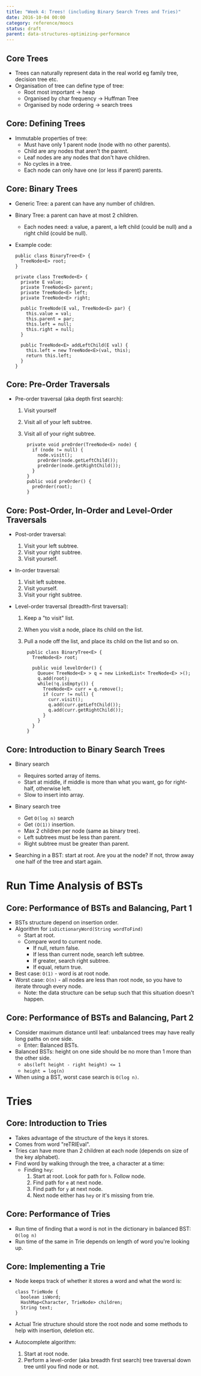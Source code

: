 ```yaml
---
title: "Week 4: Trees! (including Binary Search Trees and Tries)"
date: 2016-10-04 00:00
category: reference/moocs
status: draft
parent: data-structures-optimizing-performance
---
```


## Core Trees

* Trees can naturally represent data in the real world eg family tree, decision tree etc.
* Organisation of tree can define type of tree:
  * Root most important -> heap
  * Organised by char frequency -> Huffman Tree
  * Organised by node ordering -> search trees

## Core: Defining Trees

* Immutable properties of tree:
  * Must have only 1 parent node (node with no other parents).
  * Child are any nodes that aren't the parent.
  * Leaf nodes are any nodes that don't have children.
  * No cycles in a tree.
  * Each node can only have one (or less if parent) parents.

## Core: Binary Trees

* Generic Tree: a parent can have any number of children.
* Binary Tree: a parent can have at most 2 children.
  * Each nodes need: a value, a parent, a left child (could be null) and a right child (could be null).

* Example code:

      public class BinaryTree<E> {
        TreeNode<E> root;
      }

      private class TreeNode<E> {
        private E value;
        private TreeNode<E> parent;
        private TreeNode<E> left;
        private TreeNode<E> right;

        public TreeNode(E val, TreeNode<E> par) {
          this.value = val;
          this.parent = par;
          this.left = null;
          this.right = null;
        }

        public TreeNode<E> addLeftChild(E val) {
          this.left = new TreeNode<E>(val, this);
          return this.left;
        }
      }

## Core: Pre-Order Traversals

* Pre-order traversal (aka depth first search):
  1. Visit yourself
  2. Visit all of your left subtree.
  3. Visit all of your right subtree.

          private void preOrder(TreeNode<E> node) {
            if (node != null) {
              node.visit();
              preOrder(node.getLeftChild());
              preOrder(node.getRightChild());
            }
          }
          public void preOrder() {
            preOrder(root);
          }

## Core: Post-Order, In-Order and Level-Order Traversals

* Post-order traversal:
  1. Visit your left subtree.
  2. Visit your right subtree.
  3. Visit yourself.

* In-order traversal:
  1. Visit left subtree.
  2. Visit yourself.
  3. Visit your right subtree.

* Level-order traversal (breadth-first traversal):
  1. Keep a "to visit" list.
  2. When you visit a node, place its child on the list.
  3. Pull a node off the list, and place its child on the list and so on.

          public class BinaryTree<E> {
            TreeNode<E> root;

            public void levelOrder() {
              Queue< TreeNode<E> > q = new LinkedList< TreeNode<E> >();
              q.add(root);
              while(!q.isEmpty()) {
                TreeNode<E> curr = q.remove();
                if (curr != null) {
                  curr.visit();
                  q.add(curr.getLeftChild());
                  q.add(curr.getRightChild());
                }
              }
            }
          }

## Core: Introduction to Binary Search Trees

* Binary search
  * Requires sorted array of items.
  * Start at middle, if middle is more than what you want, go for right-half, otherwise left.
  * Slow to insert into array.

* Binary search tree
  * Get ``O(log n)`` search
  * Get ``(O(1))`` insertion.
  * Max 2 children per node (same as binary tree).
  * Left subtrees must be less than parent.
  * Right subtree must be greater than parent.

* Searching in a BST: start at root. Are you at the node? If not, throw away one half of the tree and start again.

# Run Time Analysis of BSTs

## Core: Performance of BSTs and Balancing, Part 1

* BSTs structure depend on insertion order.
* Algorithm for ``isDictionaryWord(String wordToFind)``
  * Start at root.
  * Compare word to current node.
    * If null, return false.
    * If less than current node, search left subtree.
    * If greater, search right subtree.
    * If equal, return true.
* Best case: ``O(1)`` - word is at root node.
* Worst case: ``O(n)`` - all nodes are less than root node, so you have to iterate through every node.
  * Note: the data structure can be setup such that this situation doesn't happen.

## Core: Performance of BSTs and Balancing, Part 2

* Consider maximum distance until leaf: unbalanced trees may have really long paths on one side.
  * Enter: Balanced BSTs.
* Balanced BSTs: height on one side should be no more than 1 more than the other side.
  * ``abs(left height - right height) <= 1``
  * ``height = log(n)``
* When using a BST, worst case search is ``O(log n)``.

# Tries

## Core: Introduction to Tries

* Takes advantage of the structure of the keys it stores.
* Comes from word "reTRIEval".
* Tries can have more than 2 children at each node (depends on size of the key alphabet).
* Find word by walking through the tree, a character at a time:
  * Finding ``hey``:
    1. Start at root. Look for path for ``h``. Follow node.
    2. Find path for ``e`` at next node.
    3. Find path for ``y`` at next node.
    4. Next node either has ``hey`` or it's missing from trie.

## Core: Performance of Tries

* Run time of finding that a word is not in the dictionary in balanced BST: ``O(log n)``
* Run time of the same in Trie depends on length of word you're looking up.

## Core: Implementing a Trie

* Node keeps track of whether it stores a word and what the word is:

      class TrieNode {
        boolean isWord;
        HashMap<Character, TrieNode> children;
        String text;
      }

* Actual Trie structure should store the root node and some methods to help with insertion, deletion etc.

* Autocomplete algorithm:
  1. Start at root node.
  2. Perform a level-order (aka breadth first search) tree traversal down tree until you find node or not.
